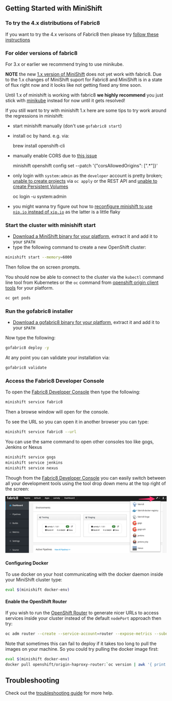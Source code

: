 ## Getting Started with MiniShift

### To try the 4.x distributions of Fabric8

If you want to try the 4.x verisons of Fabric8 then please try [follow these instructions](https://github.com/fabric8io/fabric8-platform/blob/master/INSTALL.md)

### For older versions of fabric8

For 3.x or earlier we recommend trying to use minikube.

**NOTE** the new [1.x version of MiniShift](https://github.com/minishift/minishift) does not yet work with fabric8. Due to the 1.x changes of MiniShift suport for Fabric8 and MiniShift is in a state of flux right now and it looks like not getting fixed any time soon.

Until 1.x of minishift is working with fabric8 **we highly recommend** you just stick with [minikube](minikube.html) instead for now until it gets resolved!

If you still want to try with minishift 1.x here are some tips to try work around the regressions in minishift:

* start minishift manually (don't use `gofabric8 start`)
* install oc by hand. e.g. via:

    brew install openshift-cli

* manually enable CORS due to [this issue](https://github.com/minishift/minishift/issues/257) 


    minishift openshift config set --patch '{"corsAllowedOrigins": [".*"]}'

* only login with `system:admin` as the `developer` account is pretty broken; [unable to create projects](https://github.com/minishift/minishift/issues/476) via `oc apply` or the REST API and [unable to create Persistent Volumes](https://github.com/minishift/minishift/issues/458)

     oc login -u system:admin
          
* you might wanna try figure out how to [reconfigure minishift to use `nip.io` instead of `xip.io`](https://github.com/minishift/minishift/issues/501) as the latter is a little flaky

### Start the cluster with minishift start

* [Download a MiniShift binary for your platform](https://github.com/jimmidyson/minishift/releases), extract it and add it to your `$PATH`
* type the following command to create a new OpenShift cluster:

```sh
minishift start --memory=6000
```

Then follow the on screen prompts.

You should now be able to connect to the cluster via the `kubectl` command line tool from Kubernetes or the `oc` command from [openshift origin client tools](https://github.com/openshift/origin/releases) for your platform.

```sh
oc get pods
```

### Run the gofabric8 installer

* [Download a gofabric8 binary for your platform](https://github.com/fabric8io/gofabric8/releases), extract it and add it to your `$PATH`

Now type the following:

```sh
gofabric8 deploy -y
```

At any point you can validate your installation via:

```sh
gofabric8 validate
```


### Access the Fabric8 Developer Console

To open the [Fabric8 Developer Console](../console.html) then type the following:

```sh
minishift service fabric8
```

Then a browse window will open for the console.

To see the URL so you can open it in another browser you can type:

```sh
minishift service fabric8 --url
```

You can use the same command to open other consoles too like gogs, Jenkins or Nexus

```sh
minishift service gogs
minishift service jenkins
minishift service nexus
```

Though from the [Fabric8 Developer Console](../console.html) you can easily switch between all your development tools using the tool drop down menu at the top right of the screen:

![clicking on the tools drop down](../images/console-tools.png)

#### Configuring Docker

To use docker on your host communicating with the docker daemon inside your MiniShift cluster type:

```sh
eval $(minishift docker-env)
```

#### Enable the OpenShift Router

If you wish to run the [OpenShift Router](https://docs.openshift.org/latest/architecture/core_concepts/routes.html#haproxy-template-router) to generate nicer URLs to access services inside your cluster instead of the default `nodePort` approach then try:

```sh
oc adm router --create --service-account=router --expose-metrics --subdomain="$(minishift ip).xip.io"
```

Note that sometimes this can fail to deploy if it takes too long to pull the images on your machine. So you could try pulling the docker image first:

```sh
eval $(minishift docker-env)
docker pull openshift/origin-haproxy-router:`oc version | awk '{ print $2; exit }'`
```

## Troubleshooting

Check out the [troubleshooting guide](troubleshooting.html) for more help.
